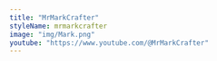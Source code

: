 ```yaml
---
title: "MrMarkCrafter"
styleName: mrmarkcrafter
image: "img/Mark.png"
youtube: "https://www.youtube.com/@MrMarkCrafter"
---
```

